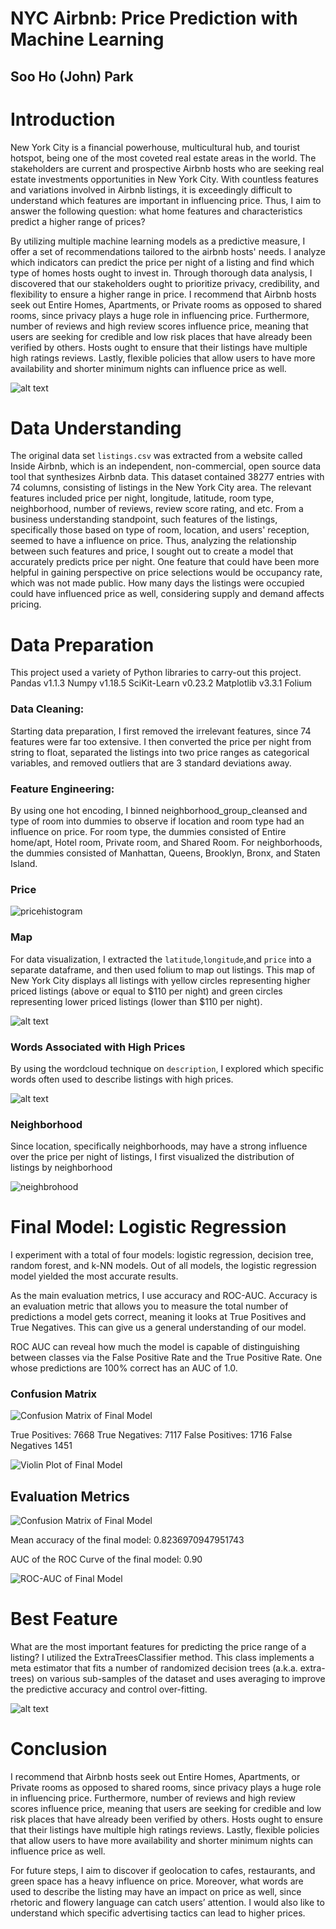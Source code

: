 # NYC Airbnb: Price Prediction with Machine Learning

## Soo Ho (John) Park

# Introduction

New York City is a financial powerhouse, multicultural hub, and tourist hotspot, being one of the most coveted real estate areas in the world. The stakeholders are current and prospective Airbnb hosts who are seeking real estate investments opportunities in New York City. With countless features and variations involved in Airbnb listings, it is exceedingly difficult to understand which features are important in influencing price. Thus, I aim to answer the following question: what home features and characteristics predict a higher range of prices?

By utilizing multiple machine learning models as a predictive measure, I offer a set of recommendations tailored to the airbnb hosts' needs. I analyze which indicators can predict the price per night of a listing and find which type of homes hosts ought to invest in. Through thorough data analysis, I discovered that our stakeholders ought to prioritize privacy, credibility, and flexibility to ensure a higher range in price. I recommend that Airbnb hosts seek out Entire Homes, Apartments, or Private rooms as opposed to shared rooms, since privacy plays a huge role in influencing price. Furthermore, number of reviews and high review scores influence price, meaning that users are seeking for credible and low risk places that have already been verified by others. Hosts ought to ensure that their listings have multiple high ratings reviews. Lastly, flexible policies that allow users to have more availability and shorter minimum nights can influence price as well.

![alt text](photos/airbnbnyc.jpg)

# Data Understanding

The original data set `listings.csv` was extracted from a website called Inside Airbnb, which is an independent, non-commercial, open source data tool that synthesizes Airbnb data. This dataset contained 38277 entries with 74 columns, consisting of listings in the New York City area. The relevant features included price per night, longitude, latitude, room type, neighborhood, number of reviews, review score rating, and etc. From a business understanding standpoint, such features of the listings, specifically those based on type of room, location, and users' reception, seemed to have a influence on price. Thus, analyzing the relationship between such features and price, I sought out to create a model that accurately predicts price per night. One feature that could have been more helpful in gaining perspective on price selections would be occupancy rate, which was not made public. How many days the listings were occupied could have influenced price as well, considering supply and demand affects pricing.

# Data Preparation

This project used a variety of Python libraries to carry-out this project. 
Pandas  v1.1.3
Numpy   v1.18.5
SciKit-Learn  v0.23.2
Matplotlib v3.3.1
Folium

### Data Cleaning:

Starting data preparation, I first removed the irrelevant features, since 74 features were far too extensive. I then converted the price per night from string to float, separated the listings into two price ranges as categorical variables, and removed outliers that are 3 standard deviations away.


### Feature Engineering:

By using one hot encoding, I binned neighborhood_group_cleansed and type of room into dummies to observe if location and room type had an influence on price. For room type, the dummies consisted of Entire home/apt, Hotel room, Private room, and Shared Room. For neighborhoods, the dummies consisted of Manhattan, Queens, Brooklyn, Bronx, and Staten Island.

### Price
![pricehistogram](photos/pricehistogram.png)

### Map

For data visualization, I extracted the `latitude`,`longitude`,and `price` into a separate dataframe, and then used folium to map out listings. This map of New York City displays all listings with yellow circles representing higher priced listings (above or equal to $110 per night) and green circles representing lower priced listings (lower than $110 per night).

![alt text](photos/mapofnyc.png)


### Words Associated with High Prices

By using the wordcloud technique on `description`, I explored which specific words often used to describe listings with high prices.

![alt text](photos/wordsprice.png)

### Neighborhood

Since location, specifically neighborhoods, may have a strong influence over the price per night of listings, I first visualized the distribution of listings by neighborhood

![neighbrohood](photos/neighborhood.png)


# Final Model: Logistic Regression
I experiment with a total of four models: logistic regression, decision tree, random forest, and k-NN models. Out of all models, the logistic regression model yielded the most accurate results.

As the main evaluation metrics, I use accuracy and ROC-AUC. Accuracy is an evaluation metric that allows you to measure the total number of predictions a model gets correct, meaning it looks at True Positives and True Negatives. This can give us a general understanding of our model.

ROC AUC can reveal how much the model is capable of distinguishing between classes via the False Positive Rate and the True Positive Rate. One whose predictions are 100% correct has an AUC of 1.0.

### Confusion Matrix
![Confusion Matrix of Final Model](photos/confusionmatrix.png)

True Positives: 7668
True Negatives: 7117
False Positives: 1716
False Negatives 1451

![Violin Plot of Final Model](photos/cvresults.png)

## Evaluation Metrics
![Confusion Matrix of Final Model](photos/confusionmatrix.png)

Mean accuracy of the final model: 0.8236970947951743

AUC of the ROC Curve of the final model: 0.90

![ROC-AUC of Final Model](photos/auccurve.png)


# Best Feature

What are the most important features for predicting the price range of a listing? I utilized the ExtraTreesClassifier method. This class implements a meta estimator that fits a number of randomized decision trees (a.k.a. extra-trees) on various sub-samples of the dataset and uses averaging to improve the predictive accuracy and control over-fitting.

![alt text](photos/topfeatures.png)


# Conclusion

I recommend that Airbnb hosts seek out Entire Homes, Apartments, or Private rooms as opposed to shared rooms, since privacy plays a huge role in influencing price. Furthermore, number of reviews and high review scores influence price, meaning that users are seeking for credible and low risk places that have already been verified by others. Hosts ought to ensure that their listings have multiple high ratings reviews. Lastly, flexible policies that allow users to have more availability and shorter minimum nights can influence price as well.

For future steps, I aim to discover if geolocation to cafes, restaurants, and green space has a heavy influence on price. Moreover, what words are used to describe the listing may have an impact on price as well, since rhetoric and flowery language can catch users’ attention. I would also like to understand which specific advertising tactics can lead to higher prices.
